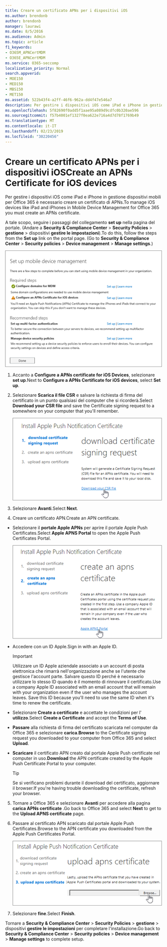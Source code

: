 ```yaml
---
title: Creare un certificato APNs per i dispositivi iOS
ms.author: brendonb
author: brendonb
manager: laurawi
ms.date: 8/5/2016
ms.audience: Admin
ms.topic: article
f1_keywords:
- O365M_APNCertMDM
- O365E_APNCertMDM
ms.service: O365-seccomp
localization_priority: Normal
search.appverid:
- MOE150
- MED150
- MBS150
- MET150
ms.assetid: 522b43f4-a2ff-46f6-962a-dd4f47e546a7
description: Per gestire i dispositivi iOS come iPad e iPhone in gestione dispositivi mobili per Office 365, eseguire la procedura seguente per creare un certificato di APNs.
ms.openlocfilehash: 5f82690f0add5f1aae95a089d9cdfc0b320ae596
ms.sourcegitcommit: f57b4001ef1327f0ea622e716a4d7d78f1769b49
ms.translationtype: MT
ms.contentlocale: it-IT
ms.lasthandoff: 02/23/2019
ms.locfileid: "30220456"
---
```

# <a name="create-an-apns-certificate-for-ios-devices"></a><span data-ttu-id="4c219-103">Creare un certificato APNs per i dispositivi iOS</span><span class="sxs-lookup"><span data-stu-id="4c219-103">Create an APNs Certificate for iOS devices</span></span>

 <span data-ttu-id="4c219-104">Per gestire i dispositivi iOS come iPad e iPhone in gestione dispositivi mobili per Office 365 è necessario creare un certificato di APNs.</span><span class="sxs-lookup"><span data-stu-id="4c219-104">To manage iOS devices like iPad and iPhones in Mobile Device Management for Office 365 you must create an APNs certificate.</span></span> 
  
<span data-ttu-id="4c219-p101">A tale scopo, seguire i passaggi del collegamento **set up** nella pagina del portale. (Andare a **Security &amp; Compliance Center** \> **Security Policies** \> **gestione** \> dispositivi **gestire le impostazioni**).</span><span class="sxs-lookup"><span data-stu-id="4c219-p101">To do this, follow the steps from the **Set up** link on the portal page. (Go to **Security &amp; Compliance Center** \> **Security policies** \> **Device management** \> **Manage settings**.)</span></span>
  
![Configurare i passaggi necessari e consigliati per la gestione dei dispositivi mobili](media/d71e3c76-b6b9-4549-ade6-cbfab846d908.png)
  
1. <span data-ttu-id="4c219-108">Accanto a **Configure a APNs certificate for iOS Devices**, selezionare **set up**.</span><span class="sxs-lookup"><span data-stu-id="4c219-108">Next to **Configure a APNs Certificate for iOS devices**, select **Set up**.</span></span>
    
2. <span data-ttu-id="4c219-109">Selezionare **Scarica il file CSR** e salvare la richiesta di firma del certificato in un punto qualsiasi del computer che si ricorderà.</span><span class="sxs-lookup"><span data-stu-id="4c219-109">Select **Download your CSR file** and save the Certificate signing request to a somewhere on your computer that you'll remember.</span></span> 
    
    ![Finestra di dialogo Installa certificato APN](media/03aa8a24-e95c-4077-9b6b-ef76a86bafd7.png)
  
3. <span data-ttu-id="4c219-111">Selezionare **Avanti**.</span><span class="sxs-lookup"><span data-stu-id="4c219-111">Select **Next**.</span></span>
    
4. <span data-ttu-id="4c219-112">Creare un certificato APN.</span><span class="sxs-lookup"><span data-stu-id="4c219-112">Create an APN certificate.</span></span>
    
  - <span data-ttu-id="4c219-113">Selezionare il **portale Apple APNs** per aprire il portale Apple Push Certificates.</span><span class="sxs-lookup"><span data-stu-id="4c219-113">Select **Apple APNS Portal** to open the Apple Push Certificates Portal.</span></span> 
    
    ![Installare la finestra di dialogo CERT notifica APN con il portale di APNS Apple selezionato](media/ce19f53c-f44a-470b-baf3-9278dfda2ba5.png)
  
  - <span data-ttu-id="4c219-115">Accedere con un ID Apple.</span><span class="sxs-lookup"><span data-stu-id="4c219-115">Sign in with an Apple ID.</span></span>
    
    > [!IMPORTANT]
    > <span data-ttu-id="4c219-p102">Utilizzare un ID Apple aziendale associato a un account di posta elettronica che rimarrà nell'organizzazione anche se l'utente che gestisce l'account parte. Salvare questo ID perché è necessario utilizzare lo stesso ID quando è il momento di rinnovare il certificato.</span><span class="sxs-lookup"><span data-stu-id="4c219-p102">Use a company Apple ID associated with an email account that will remain with your organization even if the user who manages the account leaves. Save this ID because you'll need to use the same ID when it's time to renew the certificate.</span></span> 
  
  - <span data-ttu-id="4c219-118">Selezionare **Create a certificate** e accettate le condizioni per l' **utilizzo**.</span><span class="sxs-lookup"><span data-stu-id="4c219-118">Select **Create a Certificate** and accept the **Terms of Use**.</span></span>
    
  - <span data-ttu-id="4c219-119">**Passare** alla richiesta di firma del certificato scaricata nel computer da Office 365 e selezionare **carica**.</span><span class="sxs-lookup"><span data-stu-id="4c219-119">**Browse** to the Certificate signing request you downloaded to your computer from Office 365 and select **Upload**.</span></span>
    
  - <span data-ttu-id="4c219-120">**Scaricare** il certificato APN creato dal portale Apple Push certificate nel computer in uso.</span><span class="sxs-lookup"><span data-stu-id="4c219-120">**Download** the APN certificate created by the Apple Push Certificate Portal to your computer.</span></span> 
    
    > [!TIP]
    > <span data-ttu-id="4c219-121">Se si verificano problemi durante il download del certificato, aggiornare il browser.</span><span class="sxs-lookup"><span data-stu-id="4c219-121">If you're having trouble downloading the certificate, refresh your browser.</span></span> 
  
5. <span data-ttu-id="4c219-122">Tornare a Office 365 e selezionare **Avanti** per accedere alla pagina **carica APNs certificate** .</span><span class="sxs-lookup"><span data-stu-id="4c219-122">Go back to Office 365 and select **Next** to get to the **Upload APNS certificate** page.</span></span> 
    
6. <span data-ttu-id="4c219-123">Passare al certificato APN scaricato dal portale Apple Push Certificates.</span><span class="sxs-lookup"><span data-stu-id="4c219-123">Browse to the APN certificate you downloaded from the Apple Push Certificates Portal.</span></span>
    
    ![Fare clic sul pulsante Sfoglia per selezionare APNS Cert scaricato da Apple](media/afe2849d-af23-4c55-9009-d8f25edaf6c0.png)
  
7. <span data-ttu-id="4c219-125">Selezionare **fine**.</span><span class="sxs-lookup"><span data-stu-id="4c219-125">Select **Finish**.</span></span>
    
<span data-ttu-id="4c219-126">Tornare a **Security &amp; Compliance Center** \> **Security Policies** \> **gestione** \> dispositivi **gestire le impostazioni** per completare l'installazione.</span><span class="sxs-lookup"><span data-stu-id="4c219-126">Go back to **Security &amp; Compliance Center** \> **Security policies** \> **Device management** \> **Manage settings** to complete setup.</span></span> 
  

